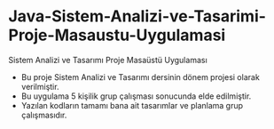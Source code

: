 # Java-Sistem-Analizi-ve-Tasarimi-Proje-Masaustu-Uygulamasi
Sistem Analizi ve Tasarımı Proje Masaüstü Uygulaması

* Bu proje Sistem Analizi ve Tasarımı dersinin dönem projesi olarak verilmiştir.
* Bu uygulama 5 kişilik grup çalışması sonucunda elde edilmiştir.
* Yazılan kodların tamamı bana ait tasarımlar ve planlama grup çalışmasıdır.
